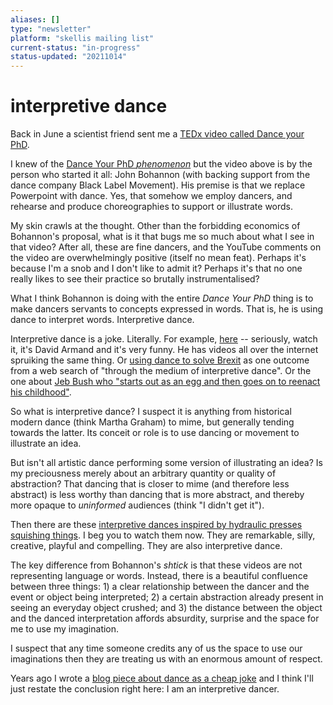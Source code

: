 ```yaml
---
aliases: []
type: "newsletter"
platform: "skellis mailing list"
current-status: "in-progress"
status-updated: "20211014"
---
```


# interpretive dance

Back in June a scientist friend sent me a [TEDx video called Dance your PhD](https://www.youtube.com/embed/UlDWRZ7IYqw).

I knew of the [Dance Your PhD _phenomenon_](https://en.wikipedia.org/wiki/Dance_Your_Ph.D) but the video above is by the person who started it all: John Bohannon (with backing support from the dance company Black Label Movement). His premise is that we replace Powerpoint with dance. Yes, that somehow we employ dancers, and rehearse and produce choreographies to support or illustrate words. 

My skin crawls at the thought. Other than the forbidding economics of Bohannon's proposal, what is it that bugs me so much about what I see in that video? After all, these are fine dancers, and the YouTube comments on the video are overwhelmingly positive (itself no mean feat). Perhaps it's because I'm a snob and I don't like to admit it? Perhaps it's that no one really likes to see their practice so brutally instrumentalised? 

What I think Bohannon is doing with the entire _Dance Your PhD_ thing is to make dancers servants to concepts expressed in words. That is, he is using dance to interpret words. Interpretive dance. 

Interpretive dance is a joke. Literally. For example, [here](https://www.goodthingsguy.com/fun/david-armand-dont-stop-me-now/) -- seriously, watch it, it's David Armand and it's very funny. He has videos all over the internet spruiking the same thing. Or [using dance to solve Brexit](http://www.newsbiscuit.com/2019/04/24/brexit-impasse-to-be-solved-through-the-medium-of-interpretive-dance/) as one outcome from a web search of "through the medium of interpretive dance". Or the one about [Jeb Bush who "starts out as an egg and then goes on to reenact his childhood"](https://www.theonion.com/jeb-bush-debuts-one-man-presidential-campaign-tragedy-p-1819580349).

So what is interpretive dance? I suspect it is anything from historical modern dance (think Martha Graham) to mime, but generally tending towards the latter. Its conceit or role is to use dancing or movement to illustrate an idea. 

But isn't all artistic dance performing some version of illustrating an idea? Is my preciousness merely about an arbitrary quantity or quality of abstraction? That dancing that is closer to mime (and therefore less abstract) is less worthy than dancing that is more abstract, and thereby more opaque to _uninformed_ audiences (think "I didn't get it").

Then there are these [interpretive dances inspired by hydraulic presses squishing things](https://boingboing.net/2021/08/19/watch-wonderfully-funny-and-freaky-interpretive-dances-inspired-by-hydraulic-presses-squishing-things.html). I beg you to watch them now. They are remarkable, silly, creative, playful and compelling. They are also interpretive dance. 

The key difference from Bohannon's _shtick_ is that these videos are not representing language or words. Instead, there is a beautiful confluence between three things: 1) a clear relationship between the dancer and the event or object being interpreted; 2) a certain abstraction already present in seeing an everyday object crushed; and 3) the distance between the object and the danced interpretation affords absurdity, surprise and the space for me to use my imagination. 

I suspect that any time someone credits any of us the space to use our imaginations then they are treating us with an enormous amount of respect. 

Years ago I wrote a [blog piece about dance as a cheap joke](https://www.skellis.net/blog/cheap-joke) and I think I'll just restate the conclusion right here: I am an interpretive dancer.




[interpretive dances inspired by hydraulic presses squishing things]: https://boingboing.net/2021/08/19/watch-wonderfully-funny-and-freaky-interpretive-dances-inspired-by-hydraulic-presses-squishing-things.html
[https://youtu.be/UlDWRZ7IYqw]: https://youtu.be/UlDWRZ7IYqw
